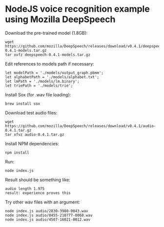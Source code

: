 # NodeJS voice recognition example using Mozilla DeepSpeech

Download the pre-trained model (1.8GB):

```
wget https://github.com/mozilla/DeepSpeech/releases/download/v0.4.1/deepspeech-0.4.1-models.tar.gz
tar xvfz deepspeech-0.4.1-models.tar.gz
```

Edit references to models path if necessary:

```
let modelPath = './models/output_graph.pbmm';
let alphabetPath = './models/alphabet.txt';
let lmPath = './models/lm.binary';
let triePath = './models/trie';
```

Install Sox (for .wav file loading):

```
brew install sox
```

Download test audio files:

```
wget https://github.com/mozilla/DeepSpeech/releases/download/v0.4.1/audio-0.4.1.tar.gz
tar xfvz audio-0.4.1.tar.gz
```

Install NPM dependencies:

```
npm install
```

Run:

```
node index.js
```

Result should be something like:

```
audio length 1.975
result: experience proves this

```

Try other wav files with an argument:

```
node index.js audio/2830-3980-0043.wav
node index.js audio/8455-210777-0068.wav
node index.js audio/4507-16021-0012.wav
```

